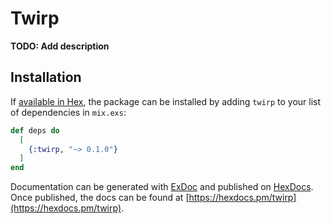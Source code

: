 # Twirp

**TODO: Add description**

## Installation

If [available in Hex](https://hex.pm/docs/publish), the package can be installed
by adding `twirp` to your list of dependencies in `mix.exs`:

```elixir
def deps do
  [
    {:twirp, "~> 0.1.0"}
  ]
end
```

Documentation can be generated with [ExDoc](https://github.com/elixir-lang/ex_doc)
and published on [HexDocs](https://hexdocs.pm). Once published, the docs can
be found at [https://hexdocs.pm/twirp](https://hexdocs.pm/twirp).

